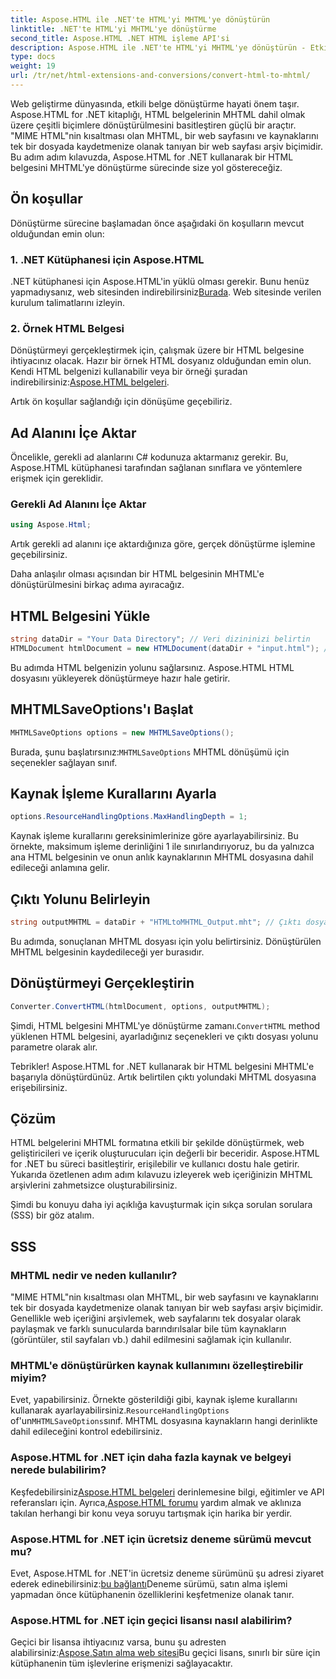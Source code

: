 ```yaml
---
title: Aspose.HTML ile .NET'te HTML'yi MHTML'ye dönüştürün
linktitle: .NET'te HTML'yi MHTML'ye dönüştürme
second_title: Aspose.HTML .NET HTML işleme API'si
description: Aspose.HTML ile .NET'te HTML'yi MHTML'ye dönüştürün - Etkili web içeriği arşivleme için adım adım bir kılavuz. MHTML arşivleri oluşturmak için .NET için Aspose.HTML'yi nasıl kullanacağınızı öğrenin.
type: docs
weight: 19
url: /tr/net/html-extensions-and-conversions/convert-html-to-mhtml/
---
```


Web geliştirme dünyasında, etkili belge dönüştürme hayati önem taşır. Aspose.HTML for .NET kitaplığı, HTML belgelerinin MHTML dahil olmak üzere çeşitli biçimlere dönüştürülmesini basitleştiren güçlü bir araçtır. "MIME HTML"nin kısaltması olan MHTML, bir web sayfasını ve kaynaklarını tek bir dosyada kaydetmenize olanak tanıyan bir web sayfası arşiv biçimidir. Bu adım adım kılavuzda, Aspose.HTML for .NET kullanarak bir HTML belgesini MHTML'ye dönüştürme sürecinde size yol göstereceğiz.

## Ön koşullar

Dönüştürme sürecine başlamadan önce aşağıdaki ön koşulların mevcut olduğundan emin olun:

### 1. .NET Kütüphanesi için Aspose.HTML

 .NET kütüphanesi için Aspose.HTML'in yüklü olması gerekir. Bunu henüz yapmadıysanız, web sitesinden indirebilirsiniz[Burada](https://releases.aspose.com/html/net/). Web sitesinde verilen kurulum talimatlarını izleyin.

### 2. Örnek HTML Belgesi

Dönüştürmeyi gerçekleştirmek için, çalışmak üzere bir HTML belgesine ihtiyacınız olacak. Hazır bir örnek HTML dosyanız olduğundan emin olun. Kendi HTML belgenizi kullanabilir veya bir örneği şuradan indirebilirsiniz:[Aspose.HTML belgeleri](https://reference.aspose.com/html/net/).

Artık ön koşullar sağlandığı için dönüşüme geçebiliriz.

## Ad Alanını İçe Aktar

Öncelikle, gerekli ad alanlarını C# kodunuza aktarmanız gerekir. Bu, Aspose.HTML kütüphanesi tarafından sağlanan sınıflara ve yöntemlere erişmek için gereklidir.

### Gerekli Ad Alanını İçe Aktar

```csharp
using Aspose.Html;
```

Artık gerekli ad alanını içe aktardığınıza göre, gerçek dönüştürme işlemine geçebilirsiniz.

Daha anlaşılır olması açısından bir HTML belgesinin MHTML'e dönüştürülmesini birkaç adıma ayıracağız.

## HTML Belgesini Yükle

```csharp
string dataDir = "Your Data Directory"; // Veri dizininizi belirtin
HTMLDocument htmlDocument = new HTMLDocument(dataDir + "input.html"); // HTML belgesini yükle
```

Bu adımda HTML belgenizin yolunu sağlarsınız. Aspose.HTML HTML dosyasını yükleyerek dönüştürmeye hazır hale getirir.

## MHTMLSaveOptions'ı Başlat

```csharp
MHTMLSaveOptions options = new MHTMLSaveOptions();
```

 Burada, şunu başlatırsınız:`MHTMLSaveOptions` MHTML dönüşümü için seçenekler sağlayan sınıf.

## Kaynak İşleme Kurallarını Ayarla

```csharp
options.ResourceHandlingOptions.MaxHandlingDepth = 1;
```

Kaynak işleme kurallarını gereksinimlerinize göre ayarlayabilirsiniz. Bu örnekte, maksimum işleme derinliğini 1 ile sınırlandırıyoruz, bu da yalnızca ana HTML belgesinin ve onun anlık kaynaklarının MHTML dosyasına dahil edileceği anlamına gelir.

## Çıktı Yolunu Belirleyin

```csharp
string outputMHTML = dataDir + "HTMLtoMHTML_Output.mht"; // Çıktı dosyası yolunu belirtin
```

Bu adımda, sonuçlanan MHTML dosyası için yolu belirtirsiniz. Dönüştürülen MHTML belgesinin kaydedileceği yer burasıdır.

## Dönüştürmeyi Gerçekleştirin

```csharp
Converter.ConvertHTML(htmlDocument, options, outputMHTML);
```

 Şimdi, HTML belgesini MHTML'ye dönüştürme zamanı.`ConvertHTML` method yüklenen HTML belgesini, ayarladığınız seçenekleri ve çıktı dosyası yolunu parametre olarak alır.

Tebrikler! Aspose.HTML for .NET kullanarak bir HTML belgesini MHTML'e başarıyla dönüştürdünüz. Artık belirtilen çıktı yolundaki MHTML dosyasına erişebilirsiniz.

## Çözüm

HTML belgelerini MHTML formatına etkili bir şekilde dönüştürmek, web geliştiricileri ve içerik oluşturucuları için değerli bir beceridir. Aspose.HTML for .NET bu süreci basitleştirir, erişilebilir ve kullanıcı dostu hale getirir. Yukarıda özetlenen adım adım kılavuzu izleyerek web içeriğinizin MHTML arşivlerini zahmetsizce oluşturabilirsiniz.

Şimdi bu konuyu daha iyi açıklığa kavuşturmak için sıkça sorulan sorulara (SSS) bir göz atalım.

## SSS

### MHTML nedir ve neden kullanılır?

"MIME HTML"nin kısaltması olan MHTML, bir web sayfasını ve kaynaklarını tek bir dosyada kaydetmenize olanak tanıyan bir web sayfası arşiv biçimidir. Genellikle web içeriğini arşivlemek, web sayfalarını tek dosyalar olarak paylaşmak ve farklı sunucularda barındırılsalar bile tüm kaynakların (görüntüler, stil sayfaları vb.) dahil edilmesini sağlamak için kullanılır.

### MHTML'e dönüştürürken kaynak kullanımını özelleştirebilir miyim?

 Evet, yapabilirsiniz. Örnekte gösterildiği gibi, kaynak işleme kurallarını kullanarak ayarlayabilirsiniz.`ResourceHandlingOptions` of'un`MHTMLSaveOptions`sınıf. MHTML dosyasına kaynakların hangi derinlikte dahil edileceğini kontrol edebilirsiniz.

### Aspose.HTML for .NET için daha fazla kaynak ve belgeyi nerede bulabilirim?

 Keşfedebilirsiniz[Aspose.HTML belgeleri](https://reference.aspose.com/html/net/) derinlemesine bilgi, eğitimler ve API referansları için. Ayrıca,[Aspose.HTML forumu](https://forum.aspose.com/) yardım almak ve aklınıza takılan herhangi bir konu veya soruyu tartışmak için harika bir yerdir.

### Aspose.HTML for .NET için ücretsiz deneme sürümü mevcut mu?

 Evet, Aspose.HTML for .NET'in ücretsiz deneme sürümünü şu adresi ziyaret ederek edinebilirsiniz:[bu bağlantı](https://releases.aspose.com/)Deneme sürümü, satın alma işlemi yapmadan önce kütüphanenin özelliklerini keşfetmenize olanak tanır.

### Aspose.HTML for .NET için geçici lisansı nasıl alabilirim?

 Geçici bir lisansa ihtiyacınız varsa, bunu şu adresten alabilirsiniz:[Aspose.Satın alma web sitesi](https://purchase.aspose.com/temporary-license/)Bu geçici lisans, sınırlı bir süre için kütüphanenin tüm işlevlerine erişmenizi sağlayacaktır.


